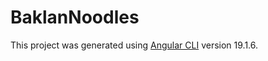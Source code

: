 # BaklanNoodles
This project was generated using [Angular CLI](https://github.com/angular/angular-cli) version 19.1.6.
